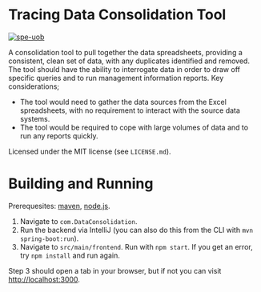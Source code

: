 # Tracing Data Consolidation Tool

[![spe-uob](https://circleci.com/gh/spe-uob/Tracing-Data-Consolidation-Tool.svg?style=shield)](https://app.circleci.com/pipelines/github/spe-uob/Tracing-Data-Consolidation-Tool)

A consolidation tool to pull together the data spreadsheets,
providing a consistent, clean set of data, with any duplicates identified and removed. 
The tool should have the ability to interrogate data in order to draw off specific queries and to run management information reports.
Key considerations; 
- The tool would need to gather the data sources from the Excel spreadsheets, with no requirement to interact with the source data systems. 
- The tool would be required to cope with large volumes
of data and to run any reports quickly. 

Licensed under the MIT license (see `LICENSE.md`).

# Building and Running

Prerequesites: [maven](https://maven.apache.org/download.cgi), [node.js](https://nodejs.org/en/download/).

1. Navigate to `com.DataConsolidation`.
2. Run the backend via IntelliJ (you can also do this from the CLI with `mvn spring-boot:run`).
3. Navigate to `src/main/frontend`. Run with `npm start`. If you get an error, try `npm install` and run again.

Step 3 should open a tab in your browser, but if not you can visit [http://localhost:3000](http://localhost:3000).
